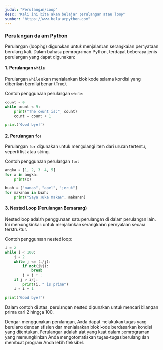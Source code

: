 ```yaml
---
judul: "Perulangan/Loop"
desc: "Kali ini kita akan belajar perulangan atau loop"
sumber: "https://www.belajarpython.com"
---
```


### Perulangan dalam Python

Perulangan (looping) digunakan untuk menjalankan serangkaian pernyataan berulang kali. Dalam bahasa pemrograman Python, terdapat beberapa jenis perulangan yang dapat digunakan:

#### 1. Perulangan `while`

Perulangan `while` akan menjalankan blok kode selama kondisi yang diberikan bernilai benar (True).

Contoh penggunaan perulangan `while`:

```python
count = 0
while count < 9:
    print("The count is:", count)
    count = count + 1

print("Good bye!")
```

#### 2. Perulangan `for`

Perulangan `for` digunakan untuk mengulangi item dari urutan tertentu, seperti list atau string.

Contoh penggunaan perulangan `for`:

```python
angka = [1, 2, 3, 4, 5]
for x in angka:
    print(x)

buah = ["nanas", "apel", "jeruk"]
for makanan in buah:
    print("Saya suka makan", makanan)
```

#### 3. Nested Loop (Perulangan Bersarang)

Nested loop adalah penggunaan satu perulangan di dalam perulangan lain. Ini memungkinkan untuk menjalankan serangkaian pernyataan secara terstruktur.

Contoh penggunaan nested loop:

```python
i = 2
while i < 100:
    j = 2
    while j <= (i/j):
        if not(i%j):
            break
        j = j + 1
    if j > i/j:
        print(i, " is prime")
    i = i + 1

print("Good bye!")
```

Dalam contoh di atas, perulangan nested digunakan untuk mencari bilangan prima dari 2 hingga 100.

Dengan menggunakan perulangan, Anda dapat melakukan tugas yang berulang dengan efisien dan menjalankan blok kode berdasarkan kondisi yang ditentukan. Perulangan adalah alat yang kuat dalam pemrograman yang memungkinkan Anda mengotomatiskan tugas-tugas berulang dan membuat program Anda lebih fleksibel.
